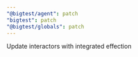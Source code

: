 ```yaml
---
"@bigtest/agent": patch
"bigtest": patch
"@bigtest/globals": patch
---
```


Update interactors with integrated effection
